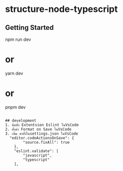 # structure-node-typescript

## Getting Started
npm run dev
# or
yarn dev
# or
pnpm dev
```

## development
1. ติดตั้ง Extentsion Eslint ในVsCode
2. ตั้งค่า Format on Save ในVsCode
3. เพิ่ม คำสั่งในsettings.json ในVsCode  
  "editor.codeActionsOnSave": {
        "source.fixAll": true
    },
    "eslint.validate": [
        "javascript",
        "typescript"
    ],
